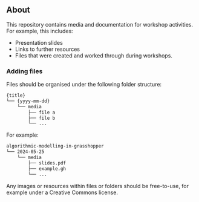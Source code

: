 ## About

This repository contains media and documentation for workshop activities. For example, this includes:

* Presentation slides
* Links to further resources
* Files that were created and worked through during workshops.

### Adding files

Files should be organised under the following folder structure:

```bash
{title}
└── {yyyy-mm-dd}
    └── media
        ├── file a
        ├── file b
        └── ...
```
For example:

```bash
algorithmic-modelling-in-grasshopper
└── 2024-05-25
    └── media
        ├── slides.pdf
        ├── example.gh
        └── ... 
```

Any images or resources within files or folders should be free-to-use, for example under a Creative Commons license.
